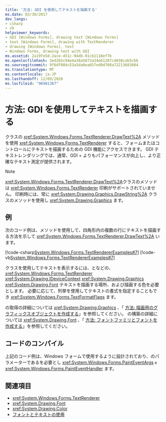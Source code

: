 ```yaml
---
title: '方法: GDI を使用してテキストを描画する'
ms.date: 03/30/2017
dev_langs:
- csharp
- vb
helpviewer_keywords:
- GDI [Windows Forms], drawing text [Windows Forms]
- text [Windows Forms], drawing with TextRenderer
- drawing [Windows Forms], text
- Windows Forms, drawing text with GDI
ms.assetid: 2a19fe5d-2ace-451c-94db-01cb1118ef7b
ms.openlocfilehash: 3ed2b5c94e4a38a5873a34e61287c4038cab5cbb
ms.sourcegitcommit: 9f6df084c53a3da0ea657ed0d708a72213683084
ms.translationtype: MT
ms.contentlocale: ja-JP
ms.lasthandoff: 12/09/2020
ms.locfileid: "96981367"
---
```

# <a name="how-to-draw-text-with-gdi"></a>方法: GDI を使用してテキストを描画する
クラスの <xref:System.Windows.Forms.TextRenderer.DrawText%2A> メソッドを使用 <xref:System.Windows.Forms.TextRenderer> すると、フォームまたはコントロールにテキストを描画するための GDI 機能にアクセスできます。 GDI テキストレンダリングでは、通常、GDI + よりもパフォーマンスが向上し、より正確なテキスト測定が提供されます。  
  
> [!NOTE]
> <xref:System.Windows.Forms.TextRenderer.DrawText%2A>クラスのメソッドは <xref:System.Windows.Forms.TextRenderer> 印刷がサポートされていません。 印刷時には、常に <xref:System.Drawing.Graphics.DrawString%2A> クラスのメソッドを使用し <xref:System.Drawing.Graphics> ます。  
  
## <a name="example"></a>例  
 次のコード例は、メソッドを使用して、四角形内の複数の行にテキストを描画する方法を示して <xref:System.Windows.Forms.TextRenderer.DrawText%2A> います。  
  
 [!code-csharp[System.Windows.Forms.TextRendererExamples#7](~/samples/snippets/csharp/VS_Snippets_Winforms/System.Windows.Forms.TextRendererExamples/CS/Form1.cs#7)]
 [!code-vb[System.Windows.Forms.TextRendererExamples#7](~/samples/snippets/visualbasic/VS_Snippets_Winforms/System.Windows.Forms.TextRendererExamples/VB/Form1.vb#7)]  
  
 クラスを使用してテキストを表示するには、となどの、 <xref:System.Windows.Forms.TextRenderer> <xref:System.Drawing.IDeviceContext> <xref:System.Drawing.Graphics> <xref:System.Drawing.Font> テキストを描画する場所、および描画する色を必要とします。 必要に応じて、列挙を使用してテキストの書式を指定することもでき <xref:System.Windows.Forms.TextFormatFlags> ます。  
  
 の取得の詳細については <xref:System.Drawing.Graphics> 、「 [方法: 描画用のグラフィックスオブジェクトを作成する](how-to-create-graphics-objects-for-drawing.md)」を参照してください。 の構築の詳細については <xref:System.Drawing.Font> 、「 [方法: フォントファミリとフォントを作成する](how-to-construct-font-families-and-fonts.md)」を参照してください。  
  
## <a name="compiling-the-code"></a>コードのコンパイル  
 上記のコード例は、Windows フォームで使用するように設計されており、のパラメーターであるを必要とし <xref:System.Windows.Forms.PaintEventArgs> `e` <xref:System.Windows.Forms.PaintEventHandler> ます。  
  
## <a name="see-also"></a>関連項目

- <xref:System.Windows.Forms.TextRenderer>
- <xref:System.Drawing.Font>
- <xref:System.Drawing.Color>
- [フォントとテキストの使用](using-fonts-and-text.md)
